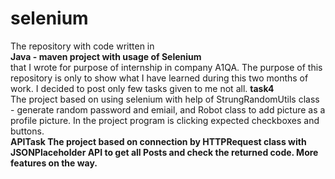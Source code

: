 # selenium
The repository with code written in <br>
<b>Java - maven project with usage of Selenium</b> <br>
that I wrote for purpose of internship in company A1QA. The purpose of this repository is only to show what I have learned during this two months of work. I decided to post only few tasks given to me not all.
<b>task4</b>
<br>
The project based on using selenium with help of StrungRandomUtils class - generate random password and emiail, and Robot class to add picture as a profile picture. In the project program is clicking expected checkboxes and buttons.
<br>
<b>
APITask
The project based on connection by HTTPRequest class with JSONPlaceholder API to get all Posts and check the returned code. More features on the way.
